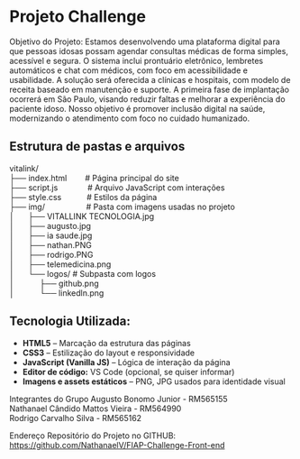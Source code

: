 # Projeto Challenge

Objetivo do Projeto: 
Estamos desenvolvendo uma plataforma digital para que pessoas idosas possam agendar consultas médicas de forma simples, acessível e segura.
O sistema inclui prontuário eletrônico, lembretes automáticos e chat com médicos, com foco em acessibilidade e usabilidade.
A solução será oferecida a clínicas e hospitais, com modelo de receita baseado em manutenção e suporte.
A primeira fase de implantação ocorrerá em São Paulo, visando reduzir faltas e melhorar a experiência do paciente idoso.
Nosso objetivo é promover inclusão digital na saúde, modernizando o atendimento com foco no cuidado humanizado.

## Estrutura de pastas e arquivos

vitalink/                       <br>
├── index.html $\quad$ &nbsp;           # Página principal do site                <br>
├── script.js  $\quad$ $\quad$ &nbsp;   # Arquivo JavaScript com interações       <br>
├── style.css  $\quad$ $\quad$          # Estilos da página                       <br>
├── img/ $\quad$ $\quad$ $\quad$ &nbsp; # Pasta com imagens usadas no projeto     <br>
│ $\quad$ ├── VITALLINK TECNOLOGIA.jpg                      <br>
│ $\quad$ ├── augusto.jpg                                   <br>
│ $\quad$ ├── ia saude.jpg                                  <br>
│ $\quad$ ├── nathan.PNG                                    <br>
│ $\quad$ ├── rodrigo.PNG                                   <br>
│ $\quad$ ├── telemedicina.png                              <br>
│ $\quad$ └── logos/                # Subpasta com logos    <br>
│ $\quad$ $\quad$ ├── github.png      <br>
│ $\quad$ $\quad$ └── linkedln.png    <br>

## Tecnologia Utilizada: 
- **HTML5** – Marcação da estrutura das páginas
- **CSS3** – Estilização do layout e responsividade
- **JavaScript (Vanilla JS)** – Lógica de interação da página
- **Editor de código:** VS Code (opcional, se quiser informar)
- **Imagens e assets estáticos** – PNG, JPG usados para identidade visual

Integrantes do Grupo
Augusto Bonomo Junior - RM565155            <br>
Nathanael Cândido Mattos Vieira - RM564990  <br>
Rodrigo Carvalho Silva - RM565162           <br>

Endereço Repositório do Projeto no GITHUB: https://github.com/NathanaelV/FIAP-Challenge-Front-end 
